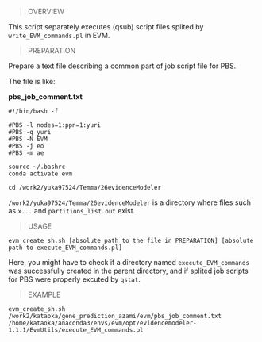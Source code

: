 > OVERVIEW

This script separately executes (qsub) script files splited by `write_EVM_commands.pl` in EVM.  

> PREPARATION

Prepare a text file describing a common part of job script file for PBS.  

The file is like:  
  

__pbs_job_comment.txt__  
```
#!/bin/bash -f

#PBS -l nodes=1:ppn=1:yuri
#PBS -q yuri
#PBS -N EVM
#PBS -j eo
#PBS -m ae

source ~/.bashrc
conda activate evm

cd /work2/yuka97524/Temma/26evidenceModeler

```

`/work2/yuka97524/Temma/26evidenceModeler` is a directory where files such as `x...` and `partitions_list.out` exist.  

> USAGE

```
evm_create_sh.sh [absolute path to the file in PREPARATION] [absolute path to execute_EVM_commands.pl]
```

Here, you might have to check if a directory named `execute_EVM_commands` was successfully created in the parent directory, and if splited job scripts for PBS were properly excuted by `qstat`.

> EXAMPLE
```
evm_create_sh.sh /work2/kataoka/gene_prediction_azami/evm/pbs_job_comment.txt /home/kataoka/anaconda3/envs/evm/opt/evidencemodeler-1.1.1/EvmUtils/execute_EVM_commands.pl
```
